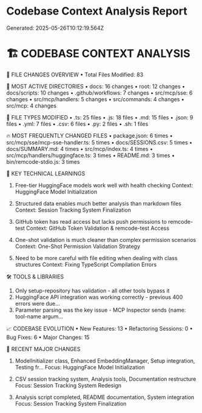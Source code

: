 # Codebase Context Analysis Report

Generated: 2025-05-26T10:12:19.564Z

🏗️  CODEBASE CONTEXT ANALYSIS
==================================================

📁 FILE CHANGES OVERVIEW
• Total Files Modified: 83

📂 MOST ACTIVE DIRECTORIES
• docs: 16 changes
• root: 12 changes
• docs/scripts: 10 changes
• .github/workflows: 7 changes
• src/mcp/sse: 6 changes
• src/mcp/handlers: 5 changes
• src/commands: 4 changes
• src/mcp: 4 changes

📄 FILE TYPES MODIFIED
• .ts: 25 files
• .js: 18 files
• .md: 15 files
• .json: 9 files
• .yml: 7 files
• .csv: 6 files
• .py: 2 files
• .sh: 1 files

🔥 MOST FREQUENTLY CHANGED FILES
• package.json: 6 times
• src/mcp/sse/mcp-sse-handler.ts: 5 times
• docs/SESSIONS.csv: 5 times
• docs/SUMMARY.md: 4 times
• src/mcp/index.ts: 4 times
• src/mcp/handlers/huggingface.ts: 3 times
• README.md: 3 times
• bin/remcode-stdio.js: 3 times

🧠 KEY TECHNICAL LEARNINGS
1. Free-tier HuggingFace models work well with health checking
   Context: HuggingFace Model Initialization

2. Structured data enables much better analysis than markdown files
   Context: Session Tracking System Finalization

3. GitHub token has read access but lacks push permissions to remcode-test
   Context: GitHub Token Validation & remcode-test Access

4. One-shot validation is much cleaner than complex permission scenarios
   Context: One-Shot Permission Validation Strategy

5. Need to be more careful with file editing when dealing with class structures
   Context: Fixing TypeScript Compilation Errors

🛠️  TOOLS & LIBRARIES
1. Only setup-repository has validation - all other tools bypass it
2. HuggingFace API integration was working correctly - previous 400 errors were due...
3. Parameter parsing was the key issue - MCP Inspector sends {name: tool-name argum...

📈 CODEBASE EVOLUTION
• New Features: 13
• Refactoring Sessions: 0
• Bug Fixes: 6
• Major Changes: 15

🚀 RECENT MAJOR CHANGES
1. ModelInitializer class, Enhanced EmbeddingManager, Setup integration, Testing fr...
   Focus: HuggingFace Model Initialization

2. CSV session tracking system, Analysis tools, Documentation restructure
   Focus: Session Tracking System Redesign

3. Analysis script completed, README documentation, System integration
   Focus: Session Tracking System Finalization
